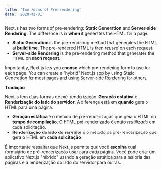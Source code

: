 ```yaml
---
title: 'Two Forms of Pre-rendering'
date: '2020-01-01'
---
```


Next.js has two forms of pre-rendering: **Static Generation** and **Server-side Rendering**. The difference is in **when** it generates the HTML for a page.

- **Static Generation** is the pre-rendering method that generates the HTML at **build time**. The pre-rendered HTML is then _reused_ on each request.
- **Server-side Rendering** is the pre-rendering method that generates the HTML on **each request**.

Importantly, Next.js lets you **choose** which pre-rendering form to use for each page. You can create a "hybrid" Next.js app by using Static Generation for most pages and using Server-side Rendering for others.

**Tradução** 

Next.js tem duas formas de pré-renderização: **Geração estática** e **Renderização do lado do servidor**. A diferença está em **quando** gera o HTML para uma página.

- **Geração estática** é o método de pré-renderização que gera o HTML no **tempo de compilação**. O HTML pré-renderizado é então _reutilizado_ em cada solicitação.
- **Renderização do lado do servidor** é o método de pré-renderização que gera o HTML em **cada solicitação**.

É importante ressaltar que Next.js permite que você **escolha** qual formulário de pré-renderização usar para cada página. Você pode criar um aplicativo Next.js "híbrido" usando a geração estática para a maioria das páginas e a renderização do lado do servidor para outras.
